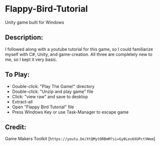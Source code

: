 # Flappy-Bird-Tutorial
Unity game built for Windows

## Description:
I followed along with a youtube tutorial for this game, so I could familiarize myself with C#, Unity, and game-creation. All three are completely new to me, so I kept it very basic.

## To Play:
- Double-click: "Play The Game!" directory
- Double-click: "Unzip and play game" file
- Click: "view raw" and save to desktop
- Extract-all
- Open "Flappy Bird Tutorial" file
- Press Windows Key or use Task-Manager to escape game
 
## Credit:
Game Makers Toolkit
[`https://youtu.be/XtQMytORBmM?si=Gy8Los6XUPctVWem`]
